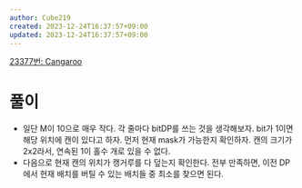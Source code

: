 ```yaml
---
author: Cube219
created: 2023-12-24T16:37:57+09:00
updated: 2023-12-24T16:37:57+09:00
---
```


[23377번: Cangaroo](https://www.acmicpc.net/problem/23377)

# 풀이

* 일단 M이 10으로 매우 작다. 각 줄마다 bitDP를 쓰는 것을 생각해보자. bit가 1이면 해당 위치에 캔이 있다고 하자. 먼저 현재 mask가 가능한지 확인하자. 캔의 크기가 2x2라서, 연속된 1이 홀수 개로 있을 수 없다.
* 다음으로 현재 캔의 위치가 캥거루를 다 덮는지 확인한다. 전부 만족하면, 이전 DP에서 현재 배치를 버틸 수 있는 배치들 중 최소를 찾으면 된다.
